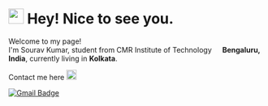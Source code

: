 <h1><img src="https://emojis.slackmojis.com/emojis/images/1531849430/4246/blob-sunglasses.gif?1531849430" width="30"/> Hey! Nice to see you.</h1>


<p>Welcome to my page! </br> I'm Sourav Kumar, student from CMR Institute of Technology <img src="https://slackmojis.com/emojis/2559-cattyping/download" width="13"/> <b>    Bengaluru, India</b>, currently living in <b>Kolkata</b>. </p>
<p>Contact me here <img src="https://emojis.slackmojis.com/emojis/images/1624057415/45498/ddr_down.gif?1624057415" width="20"/>
  
 [![Gmail Badge](https://img.shields.io/badge/-souravkumar7346@gmail.com-c14438?style=flat-square&logo=Gmail&logoColor=white&link=mailto:souravkumar7346@gmail.com)](mailto:souravkumar7346@gmail.com)</p>
